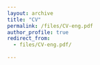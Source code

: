 ```yaml
---
layout: archive
title: "CV"
permalink: /files/CV-eng.pdf
author_profile: true
redirect_from:
  - files/CV-eng.pdf/
  
---
```



